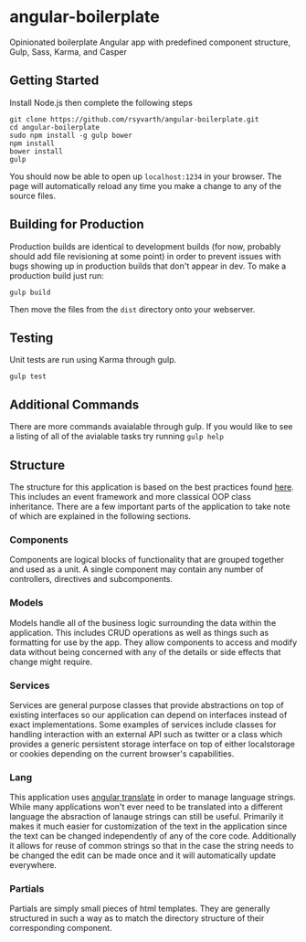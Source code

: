 # angular-boilerplate
Opinionated boilerplate Angular app with predefined component structure, Gulp, Sass, Karma, and Casper

## Getting Started
Install Node.js then complete the following steps
```
git clone https://github.com/rsyvarth/angular-boilerplate.git
cd angular-boilerplate
sudo npm install -g gulp bower
npm install
bower install
gulp
```
You should now be able to open up `localhost:1234` in your browser. The page 
will automatically reload any time you make a change to any of the source files.

## Building for Production
Production builds are identical to development builds (for now, probably should 
add file revisioning at some point) in order to prevent issues with bugs showing
up in production builds that don't appear in dev. To make a production build just
run:
```
gulp build
```
Then move the files from the `dist` directory onto your webserver.

## Testing
Unit tests are run using Karma through gulp.
```
gulp test
```

## Additional Commands
There are more commands avaialable through gulp. If you would like to see a listing
of all of the avialable tasks try running `gulp help`

## Structure
The structure for this application is based on the best practices found [here](https://github.com/trochette/Angular-Design-Patterns-Best-Practices).
This includes an event framework and more classical OOP class inheritance. There are a 
few important parts of the application to take note of which are explained in the following
sections.

### Components
Components are logical blocks of functionality that are grouped together and used as a unit.
A single component may contain any number of controllers, directives and subcomponents. 

### Models
Models handle all of the business logic surrounding the data within the application.
This includes CRUD operations as well as things such as formatting for use by the app.
They allow components to access and modify data without being concerned with any of 
the details or side effects that change might require.

### Services
Services are general purpose classes that provide abstractions on top of existing interfaces
so our application can depend on interfaces instead of exact implementations. Some examples 
of services include classes for handling interaction with an external API such as twitter
or a class which provides a generic persistent storage interface on top of either localstorage
or cookies depending on the current browser's capabilities.

### Lang
This application uses [angular translate](http://angular-translate.github.io/) in order to
manage language strings. While many applications won't ever need to be translated into a 
different language the absraction of lanauge strings can still be useful. Primarily it 
makes it much easier for customization of the text in the application since the text
can be changed independently of any of the core code. Additionally it allows for reuse
of common strings so that in the case the string needs to be changed the edit can be made 
once and it will automatically update everywhere.

### Partials
Partials are simply small pieces of html templates. They are generally structured in such
a way as to match the directory structure of their corresponding component.